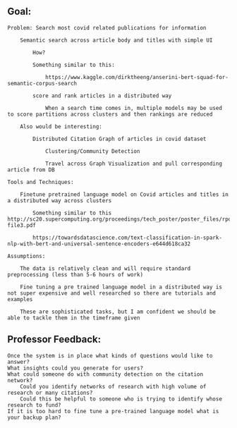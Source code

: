 ## Goal: 

    Problem: Search most covid related publications for information 

        Semantic search across article body and titles with simple UI 

            How?

            Something similar to this:

                https://www.kaggle.com/dirktheeng/anserini-bert-squad-for-semantic-corpus-search

            score and rank articles in a distributed way 

                When a search time comes in, multiple models may be used to score partitions across clusters and then rankings are reduced

        Also would be interesting:

            Distributed Citation Graph of articles in covid dataset 

                Clustering/Community Detection 

                Travel across Graph Visualization and pull corresponding article from DB

    Tools and Techniques:

        Finetune pretrained language model on Covid articles and titles in a distributed way across clusters

            Something similar to this http://sc20.supercomputing.org/proceedings/tech_poster/poster_files/rpost111s2-file3.pdf

            https://towardsdatascience.com/text-classification-in-spark-nlp-with-bert-and-universal-sentence-encoders-e644d618ca32

    Assumptions:

        The data is relatively clean and will require standard preprocessing (less than 5-6 hours of work) 

        Fine tuning a pre trained language model in a distributed way is not super expensive and well researched so there are tutorials and examples

        These are sophisticated tasks, but I am confident we should be able to tackle them in the timeframe given 
        
        
        
        


## Professor Feedback: 



    Once the system is in place what kinds of questions would like to answer?
    What insights could you generate for users?
    What could someone do with community detection on the citation network?
        Could you identify networks of research with high volume of research or many citations?
        Could this be helpful to someone who is trying to identify whose research to fund?
    If it is too hard to fine tune a pre-trained language model what is your backup plan?
